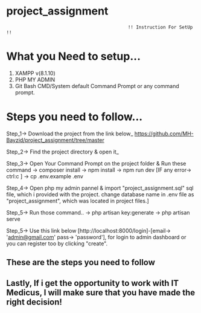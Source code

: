 # project_assignment

                                                 !! Instruction For SetUp !!

# What you Need to setup...

1. XAMPP v(8.1.10)
2. PHP MY ADMIN
3. Git Bash CMD/System default Command Prompt or any command prompt.            

# Steps you need to follow...

Step_1-> Download the project from the link below_
https://github.com/MH-Bayzid/project_assignment/tree/master

Step_2-> Find the project directory & open it_

Step_3-> Open Your Command Prompt on the project folder & Run these command 
-> composer install 
-> npm install
-> npm run dev [IF any error-> ctrl:c ]
-> cp .env.example .env

Step_4-> Open php my admin pannel & import "project_assignment.sql" sql file, which i provided with the project. change database name in .env file as "project_assignment", which was located in project files.]

Step_5-> Run those command..
-> php artisan key:generate
-> php artisan serve

Step_5-> Use this link below [http://localhost:8000/login]-[email-> 'admin@gmail.com' pass-> 'password'], for login to admin dashboard or you can register too by clicking "create".

## These are the steps you need to follow

## Lastly, If i get the opportunity to work with IT Medicus, I will make sure that you have made the right decision!
